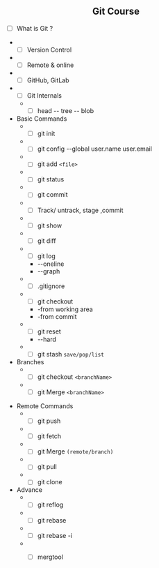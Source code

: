<center><h2>Git Course</h2></center> 

 - [ ] What is Git ?
 
  *  - [ ] Version Control
  *  - [ ] Remote & online
  *  - [ ] GitHub, GitLab
*  - [ ] Git Internals
   * - [ ] head -- tree --  blob
* Basic Commands
  * - [ ] git init
  * - [ ] git config --global user.name user.email
  * - [ ] git add `<file>`
  * - [ ] git status
  * - [ ] git commit
  * - [ ] Track/ untrack, stage ,commit
  * - [ ] git show 
  * - [ ] git diff
  * - [ ] git log
    *  --oneline
    *  --graph
  *  - [ ] .gitignore
  * - [ ] git checkout 
    *  -from working area
    * -from commit
  * - [ ] git reset 
    * --hard

  * - [ ] git stash `save/pop/list`
* Branches
  * - [ ] git checkout `<branchName>`
  * - [ ] git Merge  `<branchName>`

- Remote Commands
  * - [ ] git push
  * - [ ] git fetch
  * - [ ] git Merge `(remote/branch)`
  * - [ ] git pull
  * - [ ] git clone
- Advance 
  * - [ ] git reflog
  * - [ ] git rebase
  * - [ ] git rebase -i
  * - [ ] mergtool

  
  